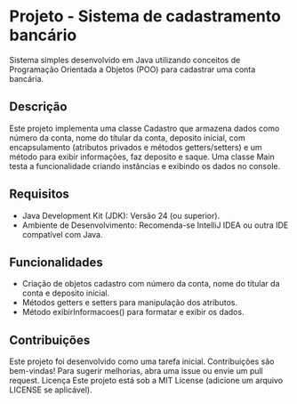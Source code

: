 # Projeto - Sistema de cadastramento bancário
Sistema simples desenvolvido em Java utilizando conceitos de Programação Orientada a Objetos (POO) para cadastrar uma conta bancária.

## Descrição
Este projeto implementa uma classe Cadastro que armazena dados como número da conta, nome do títular da conta, deposito inicial, com encapsulamento (atributos privados e métodos getters/setters) e um método para exibir informações, faz deposito e saque. Uma classe Main testa a funcionalidade criando instâncias e exibindo os dados no console.

## Requisitos
- Java Development Kit (JDK): Versão 24 (ou superior).
- Ambiente de Desenvolvimento: Recomenda-se IntelliJ IDEA ou outra IDE compatível com Java.

## Funcionalidades
- Criação de objetos cadastro com número da conta, nome do títular da conta e deposito inicial.
- Métodos getters e setters para manipulação dos atributos.
- Método exibirInformacoes() para formatar e exibir os dados.

## Contribuições
Este projeto foi desenvolvido como uma tarefa inicial. Contribuições são bem-vindas! Para sugerir melhorias, abra uma issue ou envie um pull request.
Licença
Este projeto está sob a MIT License (adicione um arquivo LICENSE se aplicável).

